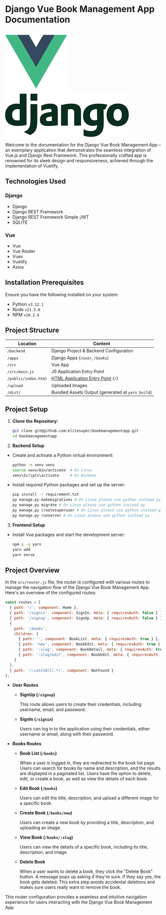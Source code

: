 # Django Vue Book Management App Documentation

![Vue Logo](/src/assets/logo.png "Vue Logo")
![Django Logo](/src/assets/logo-django.png "Django Logo")

Welcome to the documentation for the Django Vue Book Management App – an exemplary application that demonstrates the seamless integration of Vue.js and Django Rest Framework. This professionally crafted app is renowned for its sleek design and responsiveness, achieved through the implementation of Vuetify.


## Technologies Used

### Django
- Django
- Django REST Framework
- Django REST Framework Simple JWT
- SQLITE

### Vue
- Vue
- Vue Router
- Vuex
- Vuetify
- Axios

## Installation Prerequisites

Ensure you have the following installed on your system:

- Python `v3.12.1`
- Node `v21.5.0`
- NPM `v10.2.4`

## Project Structure

| Location             |  Content                                   |
|----------------------|--------------------------------------------|
| `/backend`           | Django Project & Backend Configuration    |
| `/apps`              | Django Apps (`/user`, `/books`)            |
| `/src`               | Vue App                                    |
| `/src/main.js`       | JS Application Entry Point                 |
| `/public/index.html` | [HTML Application Entry Point](https://cli.vuejs.org/guide/html-and-static-assets.html) (`/`) |
| `/upload`            | Uploaded Images                            |
| `/dist/`             | Bundled Assets Output (generated at `yarn build`) |

## Project Setup

1. **Clone the Repository:**
   ```bash
   git clone git@github.com:elitesuper/bookmanagementapp.git
   cd bookmanagementapp
   ```
2. **Backend Setup**
- Create and activate a Python virtual environment:

    ```bash
    python -m venv venv
    source venv/bin/activate  # On Linux
    venv\Scripts\activate     # On Windows
    ```

- Install required Python packages and set up the server:

    ```bash
    pip install -r requirement.txt
    py manage.py makemigrations # On Linux please use python instead py
    py manage.py migrate # On Linux please use python instead py
    py manage.py createsuperuser # On Linux please use python instead py
    py manage.py runserver # On Linux please use python instead py
    ```

3. **Frontend Setup**
- Install Vue packages and start the development server:

    ```bash
    npm i -g yarn
    yarn add
    yarn serve
    ```

## Project Overview

In the `src/router.js` file, the router is configured with various routes to manage the navigation flow of the Django Vue Book Management App. Here's an overview of the configured routes:

```javascript
const routes = [
  { path: '/', component: Home },
  { path: '/signin', component: SignIn, meta: { requiresAuth: false } },
  { path: '/signup', component: SignUp, meta: { requiresAuth: false } },
  {
    path: '/books',
    children: [
      { path: '', component: BookList, meta: { requiresAuth: true } },
      { path: 'new', component: BookEdit, meta: { requiresAuth: true } },
      { path: ':slug', component: BookDetail, meta: { requiresAuth: true } },
      { path: ':slug/edit', component: BookEdit, meta: { requiresAuth: true } },
    ]
  },
  { path: '/:catchAll(.*)', component: NotFound }
];
```

- **User Routes**

    - **SignUp (`/signup`)**

        This route allows users to create their credentials, including username, email, and password.

    - **SignIn (`/signin`)**

        Users can log in to the application using their credentials, either username or email, along with their password.

- **Books Routes**
    - **Book List (`/books`)**

        When a user is logged in, they are redirected to the book list page.
        Users can search for books by name and description, and the results are displayed in a paginated list.
        Users have the option to delete, edit, or create a book, as well as view the details of each book.

    - **Edit Book (`/books`)**

        Users can edit the title, description, and upload a different image for a specific book.

    - **Create Book (`/books/new`)**

        Users can create a new book by providing a title, description, and uploading an image.

    - **View Book (`/books/:slug`)**

        Users can view the details of a specific book, including its title, description, and image.
    
    - **Delete Book**

      When a user wants to delete a book, they click the "Delete Book" button. A message pops up asking if they're sure. If they say yes, the book gets deleted. This extra step avoids accidental deletions and makes sure users really want to remove the book.


This router configuration provides a seamless and intuitive navigation experience for users interacting with the Django Vue Book Management App.









